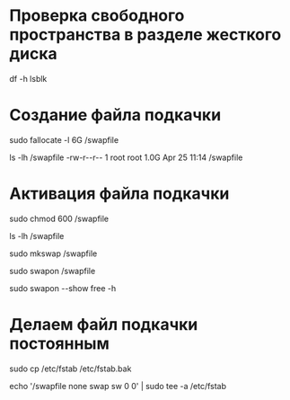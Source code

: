 # Проверка свободного пространства в разделе жесткого диска

df -h
lsblk

# Создание файла подкачки

<!-- swap = RAM -->
<!-- Мы добавим файл необходимого размера под названием swapfile в корневую (/) директорию. -->

sudo fallocate -l 6G /swapfile

<!-- Чтобы проверить правильность выделенного объема памяти, введите: -->

ls -lh /swapfile
-rw-r--r-- 1 root root 1.0G Apr 25 11:14 /swapfile

# Активация файла подкачки

<!-- Теперь, когда у нас есть файл правильного размера, нам нужно превратить его в пространство подкачки.

Сначала нужно изменить права доступа к файлу, чтобы только пользователи с правами root могли читать его содержимое. -->

sudo chmod 600 /swapfile

<!-- Проверьте изменение прав доступа, введя следующее: -->

ls -lh /swapfile

<!-- Теперь только у пользователя с правами root отмечены флажки чтения и записи.

Теперь можем отметить файл как пространство подкачки, введя следующее: -->

sudo mkswap /swapfile

<!-- Активируем файл подкачки -->

sudo swapon /swapfile

<!-- Убедитесь, что пространство подкачки активировано, введя следующее: -->

sudo swapon --show
free -h

# Делаем файл подкачки постоянным

<!-- Делаем резервную копию на всякий случай -->

sudo cp /etc/fstab /etc/fstab.bak

<!-- Добавьте информацию о файле подкачки в конец файла /etc/fstab, введя следующее: -->

echo '/swapfile none swap sw 0 0' | sudo tee -a /etc/fstab
